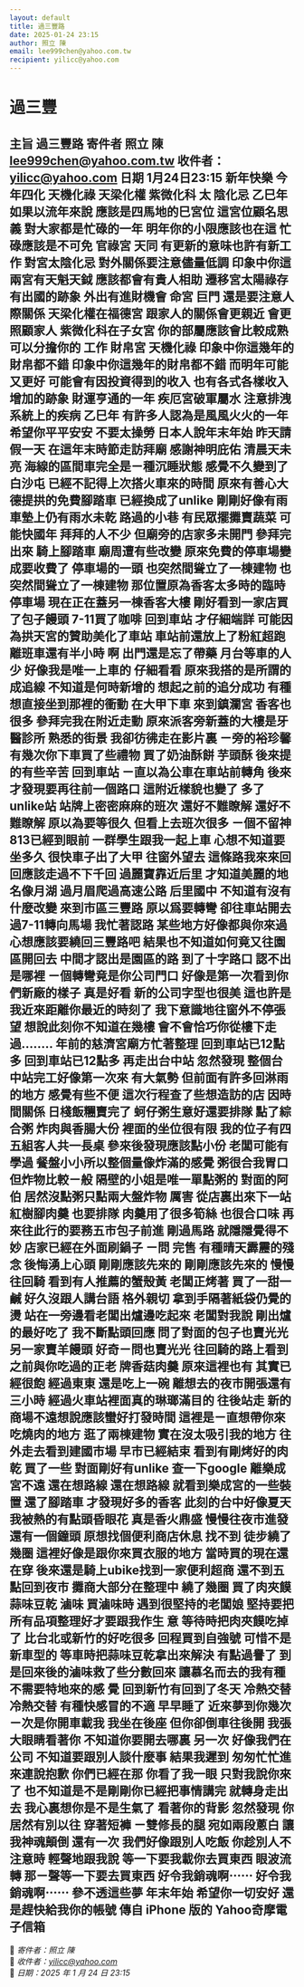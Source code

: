```yaml
---
layout: default
title: 過三豐路
date: 2025-01-24 23:15
author: 照立 陳
email: lee999chen@yahoo.com.tw
recipient: yilicc@yahoo.com
---
```


# 過三豐
主旨 過三豐路
寄件者 照立 陳 <lee999chen@yahoo.com.tw>
收件者： <yilicc@yahoo.com>
⽇期 1⽉24⽇23:15
新年快樂
今年四化 天機化祿 天梁化權 紫微化科 太
陰化忌
⼄⺒年如果以流年來說
應該是四⾺地的⺒宮位
這宮位顧名思義
對⼤家都是忙碌的⼀年
明年你的⼩限應該也在這
忙碌應該是不可免
官祿宮 天同
有更新的意味也許有新⼯作
對宮太陰化忌
對外關係要注意儘量低調
印象中你這兩宮有天魁天鉞
應該都會有貴⼈相助
遷移宮太陽祿存
有出國的跡象
外出有進財機會
命宮 巨⾨
還是要注意⼈際關係
天梁化權在福德宮
跟家⼈的關係會更親近
會更照顧家⼈
紫微化科在⼦女宮
你的部屬應該會比較成熟可以分擔你的
⼯作
財帛宮 天機化祿
印象中你這幾年的財帛都不錯
印象中你這幾年的財帛都不錯
⽽明年可能⼜更好
可能會有因投資得到的收入
也有各式各樣收入增加的跡象
財運亨通的⼀年
疾厄宮破軍屬⽔
注意排洩系統上的疾病
⼄⺒年
有許多⼈認為是風風火火的⼀年
希望你平平安安
不要太操勞
⽇本⼈說年末年始
昨天請假⼀天
在這年末時節走訪拜廟
感謝神明庇佑
清晨天未亮
海線的區間⾞完全是ㄧ種沉睡狀態
感覺不久變到了⽩沙屯
已經不記得上次搭火⾞來的時間
原來有善⼼⼤德提拱的免費腳踏⾞
已經換成了unlike
剛剛好像有雨
⾞墊上仍有雨⽔未乾
路過的⼩巷
有⺠眾擺攤賣蔬菜
可能快國年
拜拜的⼈不少
但廟旁的店家多未開⾨
參拜完出來
騎上腳踏⾞
廟周遭有些改變
原來免費的停⾞場變成要收費了
停⾞場的⼀頭
也突然間聳立了⼀棟建物
也突然間聳立了⼀棟建物
那位置原為香客太多時的臨時停⾞場
現在正在蓋另⼀棟香客⼤樓
剛好看到⼀家店買了包⼦饅頭
7-11買了咖啡
回到⾞站
才仔細端詳
可能因為拱天宮的贊助美化了⾞站
⾞站前還放上了粉紅超跑
離班⾞還有半⼩時
啊 出⾨還是忘了帶藥
⽉台等⾞的⼈少
好像我是唯⼀上⾞的
仔細看看
原來我搭的是所謂的成追線
不知道是何時新增的
想起之前的追分成功
有種想直接坐到那裡的衝動
在⼤甲下⾞
來到鎮瀾宮 香客也很多
參拜完我在附近走動
原來派客旁新蓋的⼤樓是牙醫診所
熟悉的街景
我卻彷彿走在影片裏
ㄧ旁的裕珍馨
有幾次你下⾞買了些禮物
買了奶油酥餅 芋頭酥
後來提的有些辛苦
回到⾞站
ㄧ直以為公⾞在⾞站前轉⾓
後來才發現要再往前⼀個路⼝
這附近樣貌也變了
多了unlike站
站牌上密密⿇⿇的班次
還好不難瞭解
還好不難瞭解
原以為要等很久
但看上去班次很多
ㄧ個不留神813已經到眼前
⼀群學⽣跟我⼀起上⾞
⼼想不知道要坐多久
很快⾞⼦出了⼤甲
往窗外望去
這條路我來來回回應該走過不下千回
過麗寶靠近后⾥
才知道美麗的地名像⽉湖
過⽉眉爬過⾼速公路
后⾥國中 不知道有沒有什麼改變
來到市區三豐路
原以爲要轉彎
卻往⾞站開去過7-11轉向⾺場
我忙著認路
某些地⽅好像都與你來過
⼼想應該要繞回三豐路吧
結果也不知道如何竟⼜往園區開回去
中間才認出是園區的路
到了⼗字路⼝
認不出是哪裡
ㄧ個轉彎竟是你公司⾨⼝
好像是第⼀次看到你們新廠的樣⼦
真是好看
新的公司字型也很美
這也許是我近來距離你最近的時刻了
我下意識地往窗外不停張望
想說此刻你不知道在幾樓
會不會恰巧你從樓下走過……..
年前的慈濟宮廟⽅忙著整理
回到⾞站已12點多
回到⾞站已12點多
再走出台中站
忽然發現
整個台中站完⼯好像第⼀次來
有⼤氣勢
但前⾯有許多回淋雨的地⽅
感覺有些不便
這次⾏程查了些想造訪的店
因時間關係
⽇棧飯糰賣完了
蚵仔粥⽣意好還要排隊
點了綜合粥
炸⾁與香腸⼤份
裡⾯的坐位很有限
我的位⼦有四五組客⼈共⼀長桌
參來後發現應該點⼩份
老闆可能有學過
餐盤⼩⼩所以整個量像炸滿的感覺
粥很合我胃⼝
但炸物比較ㄧ般
隔壁的⼩姐是唯⼀單點粥的
對⾯的阿伯
居然沒點粥只點兩⼤盤炸物 厲害
從店裏出來下⼀站
紅樹腳⾁羹
也要排隊
⾁羹⽤了很多筍絲
也很合⼝味
再來往此⾏的要務五市包⼦前進
剛過⾺路
就隱隱覺得不妙
店家已經在外⾯刷鍋⼦
ㄧ問 完售 有種晴天霹靂的殘念
後悔湧上⼼頭
剛剛應該先來的
剛剛應該先來的
慢慢往回騎
看到有⼈推薦的蟹殼黃
老闆正烤著
買了⼀甜⼀鹹
好久沒跟⼈講台語
格外親切
拿到⼿隔著紙袋仍覺的燙
站在⼀旁邊看老闆出爐邊吃起來
老闆對我說
剛出爐的最好吃了
我不斷點頭回應
問了對⾯的包⼦也賣光光
另⼀家賣⽺饅頭
好奇ㄧ問也賣光光
往回騎的路上看到之前與你吃過的正老
牌香菇⾁羹
原來這裡也有
其實已經很飽
經過東東
還是吃上⼀碗
離想去的夜市開張還有三⼩時
經過火⾞站裡⾯真的琳瑯滿⽬的
往後站走
新的商場不遠想說應該蠻好打發時間
這裡是ㄧ直想帶你來吃燒⾁的地⽅
逛了兩棟建物
實在沒太吸引我的地⽅
往外走去看到建國市場
早市已經結束
看到有剛烤好的⾁乾
買了⼀些
對⾯剛好有unlike 查⼀下google
離樂成宮不遠
還在想路線
還在想路線
就看到樂成宮的⼀些裝置
還了腳踏⾞
才發現好多的香客
此刻的台中好像夏天
我被熱的有點頭昏眼花
真是香火鼎盛
慢慢往夜市進發
還有⼀個鐘頭
原想找個便利商店休息 找不到
徒步繞了幾圈
這裡好像是跟你來買衣服的地⽅
當時買的現在還在穿
後來還是騎上ubike找到⼀家便利超商
還不到五點回到夜市
攤商⼤部分在整理中
繞了幾圈
買了⾁夾饃 蒜味⾖乾 滷味
買滷味時
遇到很堅持的老闆娘
堅持要把所有品項整理好才要跟我作⽣
意
等待時把⾁夾饃吃掉了
比台北或新⽵的好吃很多
回程買到⾃強號
可惜不是新⾞型的
等⾞時把蒜味⾖乾拿出來解決
有點過譽了
到是回來後的滷味救了些分數回來
讓慕名⽽去的我有種不需要特地來的感
覺
回到新⽵有回到了冬天
冷熱交替
冷熱交替
有種快感冒的不適
早早睡了
近來夢到你幾次
ㄧ次是你開⾞載我
我坐在後座
但你卻倒⾞往後開
我張⼤眼睛看著你
不知道你要開去哪裏
另⼀次
好像我們在公司
不知道要跟別⼈談什麼事
結果我遲到
匆匆忙忙進來連說抱歉
你們已經在那
你看了我⼀眼
只對我說你來了
也不知道是不是剛剛你已經把事情講完
就轉⾝走出去
我⼼裏想你是不是⽣氣了
看著你的背影
忽然發現
你居然有別以往
穿著短褲
ㄧ雙修長的腿
宛如兩段蔥⽩
讓我神魂顛倒
還有⼀次
我們好像跟別⼈吃飯
你趁別⼈不注意時
輕聲地跟我說
等⼀下要我載你去買東⻄
眼波流轉
那ㄧ聲等⼀下要去買東⻄
好令我銷魂啊⋯⋯
好令我銷魂啊⋯⋯
參不透這些夢
年末年始
希望你⼀切安好
還是趕快給我你的帳號
傳⾃ iPhone 版的 Yahoo奇摩電⼦信箱
---

📧 *寄件者：照立 陳*  
📩 *收件者：yilicc@yahoo.com*  
📅 *日期：2025 年 1 月 24 日 23:15*  
